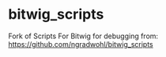 bitwig_scripts
==============

Fork of Scripts For Bitwig for debugging from: https://github.com/ngradwohl/bitwig_scripts
